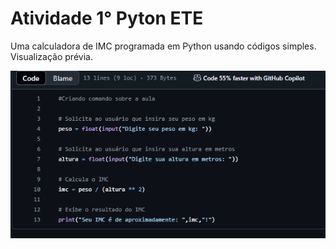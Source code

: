 # Atividade 1° Pyton ETE
Uma calculadora de IMC programada em Python usando códigos simples.
Visualização prévia.

![Visualização rapida aqui](Captura%20de%20tela%202025-03-30%20001958.png)
